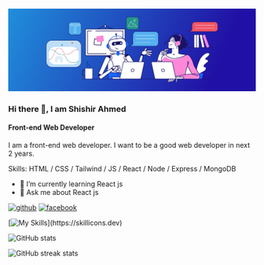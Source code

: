 ![Front-end Web Developer](https://raw.githubusercontent.com/ShishirPHS/shishirphs/main/images/banner/banner.jpg)

### Hi there 👋, I am Shishir Ahmed

#### Front-end Web Developer

I am a front-end web developer. I want to be a good web developer in next 2 years.

Skills: HTML / CSS / Tailwind / JS / React / Node / Express / MongoDB

- 🌱 I’m currently learning React js
- 💬 Ask me about React js

[<img src='https://cdn.jsdelivr.net/npm/simple-icons@3.0.1/icons/github.svg' alt='github' height='40'>](https://github.com/ShishirPHS) [<img src='https://cdn.jsdelivr.net/npm/simple-icons@3.0.1/icons/facebook.svg' alt='facebook' height='40'>](https://www.facebook.com/shishir.ahmed.263)

[![My Skills](https://skillicons.dev/icons?i=html,css,js,tailwind,react,)](https://skillicons.dev)

![GitHub stats](https://github-readme-stats.vercel.app/api?username=ShishirPHS&show_icons=true)

![GitHub streak stats](https://streak-stats.demolab.com/?user=ShishirPHS)
